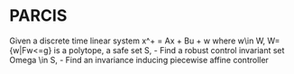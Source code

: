 # PARCIS
Given a discrete time linear system
    x^+ = Ax + Bu + w
where w\in W, W={w|Fw<=g} is a polytope, a safe set S,
    - Find a robust control invariant set Omega \in S,
    - Find an invariance inducing piecewise affine controller 
